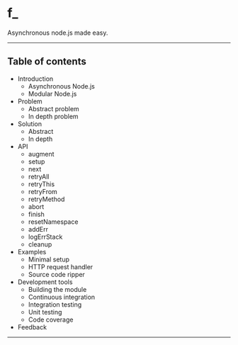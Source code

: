 f_
==

Asynchronous node.js made easy.

---

## Table of contents

* Introduction
    - Asynchronous Node.js
    - Modular Node.js
* Problem
    - Abstract problem
    - In depth problem
* Solution
    - Abstract
    - In depth
* API
    - augment
    - setup
    - next
    - retryAll
    - retryThis
    - retryFrom
    - retryMethod
    - abort
    - finish
    - resetNamespace
    - addErr
    - logErrStack
    - cleanup
* Examples
    - Minimal setup
    - HTTP request handler
    - Source code ripper
* Development tools
    - Building the module
    - Continuous integration
    - Integration testing
    - Unit testing
    - Code coverage
* Feedback


---